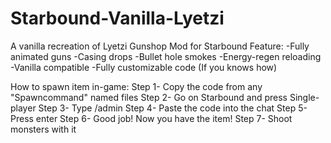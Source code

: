 # Starbound-Vanilla-Lyetzi
A vanilla recreation of Lyetzi Gunshop Mod for Starbound
Feature:
-Fully animated guns
-Casing drops
-Bullet hole smokes
-Energy-regen reloading
-Vanilla compatible
-Fully customizable code (If you knows how)

How to spawn item in-game:
Step 1- Copy the code from any "Spawncommand" named files
Step 2- Go on Starbound and press Single-player
Step 3- Type /admin
Step 4- Paste the code into the chat
Step 5- Press enter
Step 6- Good job! Now you have the item!
Step 7- Shoot monsters with it
